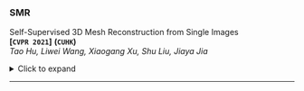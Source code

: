 



### SMR

Self-Supervised 3D Mesh Reconstruction from Single Images  
**[`CVPR 2021`]**	**(`CUHK`)**  
*Tao Hu, Liwei Wang, Xiaogang Xu, Shu Liu, Jiaya Jia*  
<details><summary>Click to expand</summary><p>


shushu 
shuhus 
shuhus 

ssd 

</p></details>

---